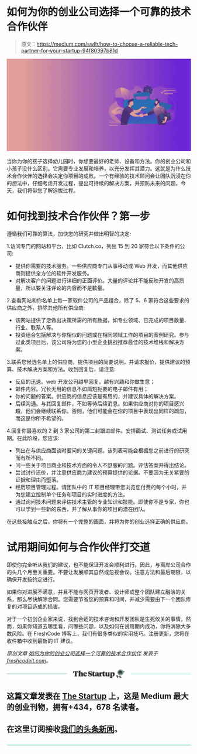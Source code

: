 # 如何为你的创业公司选择一个可靠的技术合作伙伴

> 原文：<https://medium.com/swlh/how-to-choose-a-reliable-tech-partner-for-your-startup-94f80397b81d>

![](img/fd17381aa2a59cc4d4d0dacb397688e9.png)

当你为你的孩子选择幼儿园时，你想要最好的老师、设备和方法。你的创业公司和小孩子没什么区别。它需要专业发展和培养，以充分发挥其潜力。这就是为什么技术合作伙伴的选择会决定你项目的成败。一个有经验的技术顾问会让团队沉浸在你的想法中，仔细考虑开发过程，提出可持续的解决方案，并预防未来的问题。今天，我们将带您了解选拔过程。

# 如何找到技术合作伙伴？第一步

遵循我们可靠的算法，加快您的研究并做出明智的决定:

1.访问专门的网站和平台，比如 Clutch.co，列出 15 到 20 家符合以下条件的公司:

*   提供你需要的技术服务。一些供应商专门从事移动或 Web 开发，而其他供应商则提供全方位的软件开发服务。
*   对解决客户的问题进行详细的正面评价。大量的评论并不能反映开发的高质量，所以要关注评论的内容而不是数量。

2.查看网站和你名单上每一家软件公司的产品组合，除了 5、6 家符合这些要求的供应商之外，排除其他所有供应商:

*   该网站提供了您做出决策所需的所有数据，如专业领域、已完成的项目数量、行业、联系人等。
*   投资组合包括解决与你相似的问题或在相同领域工作的项目的案例研究。参与过此类项目后，该公司将为您的小型企业挑战推荐最佳的技术堆栈和解决方案。

3.联系您候选名单上的供应商，提供项目的简要说明，并请求报价，提供建议的预算、技术解决方案和方法。收到回复后，请注意:

*   反应的迅速。web 开发公司越早回复，越有兴趣和你做生意；
*   邮件内容。冗长无用的信息不如简短扼要的电子邮件有用；
*   你的问题的答案。供应商的信息应该是有用的，并建议具体的解决方案。
*   后续沟通。与其回复邮件，不如等待后续消息。如果供应商对你的项目感兴趣，他们会继续联系你。否则，他们可能会在你的项目中表现出同样的疏忽，而这是你所不希望的。

4.回复你最喜欢的 2 到 3 家公司的第二封跟进邮件。安排面试、测试任务或试用期。在此阶段，您应该:

*   列出在与供应商面谈时要问的关键问题。该列表可能会根据您之前进行的研究而有所不同。
*   问一些关于项目商业和技术方面的令人不舒服的问题。评估答案并得出结论。
*   尝试讨价还价，并注意供应商为建议的预算提供的论据。不要因为无关紧要的证据和理由而堕落。
*   经历项目管理过程。请团队中的 IT 项目经理带您浏览您付费的每个小时，并为您建立控制单个任务和项目的实时进度的方法。
*   通过询问技术问题来评估技术主管的专业知识和技能。即使你不是专家，你也可以学到一些新的东西，并了解从事你的项目的潜在团队。

在这些接触点之后，你将有一个完整的画面，并将为你的创业选择正确的供应商。

# 试用期间如何与合作伙伴打交道

即使你完全听从我们的建议，也不能保证开发会顺利进行。因此，与离岸公司合作的头几个月至关重要。不要让发展顺其自然或忽视会议。注意方法和最后期限，以确保开发按约定进行。

如果你对进展不满意，并且不能与网页开发者、设计师或整个团队建立融洽的关系，那么尽快解除合同。您需要节省您的预算和时间，并减少需要由下一个团队修复的对项目造成的损害。

对于一个初创企业家来说，找到合适的技术咨询和开发团队是生死攸关的事情。然而，如果你知道去哪里看，问哪些问题，以及如何在试用期内成功，你将消除大多数风险。在 FreshCode 博客上，我们有很多类似的实用技巧。注册更新，您将在收件箱中收到最新的 IT 建议。

*原创文章* [*如何为你的创业公司选择一个可靠的技术合作伙伴*](https://freshcodeit.com/freshcode-post/how-to-choose-a-reliable-tech-partner-for-your-startup) *发表于*[*freshcodeit.com*](https://freshcodeit.com)*。*

[![](img/308a8d84fb9b2fab43d66c117fcc4bb4.png)](https://medium.com/swlh)

## 这篇文章发表在 [The Startup](https://medium.com/swlh) 上，这是 Medium 最大的创业刊物，拥有+434，678 名读者。

## 在这里订阅接收[我们的头条新闻](https://growthsupply.com/the-startup-newsletter/)。

[![](img/b0164736ea17a63403e660de5dedf91a.png)](https://medium.com/swlh)